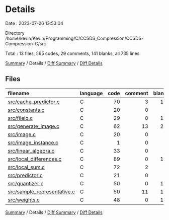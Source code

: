 # Details

Date : 2023-07-26 13:53:04

Directory /home/kevin/Kevin/Programming/C/CCSDS_Compression/CCSDS-Compression-C/src

Total : 13 files,  565 codes, 29 comments, 141 blanks, all 735 lines

[Summary](results.md) / Details / [Diff Summary](diff.md) / [Diff Details](diff-details.md)

## Files
| filename | language | code | comment | blank | total |
| :--- | :--- | ---: | ---: | ---: | ---: |
| [src/cache_predictor.c](/src/cache_predictor.c) | C | 70 | 3 | 14 | 87 |
| [src/constants.c](/src/constants.c) | C | 20 | 0 | 8 | 28 |
| [src/fileio.c](/src/fileio.c) | C | 29 | 0 | 11 | 40 |
| [src/generate_image.c](/src/generate_image.c) | C | 62 | 13 | 22 | 97 |
| [src/image.c](/src/image.c) | C | 20 | 0 | 4 | 24 |
| [src/image_instance.c](/src/image_instance.c) | C | 1 | 0 | 2 | 3 |
| [src/linear_algebra.c](/src/linear_algebra.c) | C | 33 | 0 | 9 | 42 |
| [src/local_differences.c](/src/local_differences.c) | C | 89 | 0 | 16 | 105 |
| [src/local_sum.c](/src/local_sum.c) | C | 72 | 2 | 8 | 82 |
| [src/predictor.c](/src/predictor.c) | C | 21 | 0 | 6 | 27 |
| [src/quantizer.c](/src/quantizer.c) | C | 50 | 0 | 13 | 63 |
| [src/sample_representative.c](/src/sample_representative.c) | C | 50 | 11 | 18 | 79 |
| [src/weights.c](/src/weights.c) | C | 48 | 0 | 10 | 58 |

[Summary](results.md) / Details / [Diff Summary](diff.md) / [Diff Details](diff-details.md)